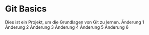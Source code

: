 # Git Basics
Dies ist ein Projekt, um die Grundlagen von Git zu lernen.
Änderung 1
Änderung 2
Änderung 3
Änderung 4
Änderung 5
Änderung 6
